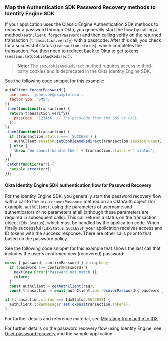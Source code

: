 ### Map the Authentication SDK Password Recovery methods to Identity Engine SDK

If your application uses the Classic Engine Authentication SDK methods to recover a password through Okta, you generally start the flow by calling a method (`authClient.forgotPassword`) and then calling verify on the returned transaction (`transaction.verify`) with a passcode. After this call, you check for a successful status (`transaction.status`), which completes the transaction. You then need to redirect back to Okta to get tokens (`session.setCookieAndRedirect`).

> **Note:** The `setCookieAndRedirect` method requires access to third-party cookies and is deprecated in the Okta Identity Engine SDK.

See the following code snippet for this example:

```JavaScript
authClient.forgotPassword({
  username: 'john.doe@example.com',
  factorType: 'SMS',
})
.then(function(transaction) {
  return transaction.verify({
    passCode: '123456' // The passCode from the SMS or CALL
  });
})
.then(function(transaction) {
  if (transaction.status === 'SUCCESS') {
    authClient.session.setCookieAndRedirect(transaction.sessionToken);
  } else {
    throw 'We cannot handle the ' + transaction.status + ' status';
  }
})
.catch(function(err) {
  console.error(err);
});
```

#### Okta Identity Engine SDK authentication flow for Password Recovery

For the Identity Engine SDK, you generally start the password recovery flow with a call to the `idx.recoverPassword` method on an OktaAuth object (for example, `authClient)`, using the parameters of username and authenticators or no parameters at all (although these parameters are required in subsequent calls). This call returns a status on the transaction object (`Idx.Status`), which must be handled by the application code. When finally successful (`IdxStatus.SUCCESS`), your application receives access and ID tokens with the success response. There are other calls prior to that based on the password policy.

See the following code snippet for this example that shows the last call that includes the user's confirmed new (recovered) password:

```JavaScript
const { password, confirmPassword } = req.body;
  if (password !== confirmPassword) {
    next(new Error('Password not match'));
    return;
  }
  const authClient = getAuthClient(req);
  const transaction = await authClient.idx.recoverPassword({ password });

if (transaction.status === IdxStatus.SUCCESS) {
  authClient.tokenManager.setTokens(transaction.tokens);
}
```

For further details and reference material, see [Migrating from authn to IDX](https://github.com/okta/okta-auth-js/blob/master/docs/migrate-from-authn-to-idx.md).

For further details on the password recovery flow using Identity Engine, see [User password recovery](/docs/guides/oie-embedded-sdk-use-case-pwd-recovery-mfa/nodejs/main/#_1-the-user-selects-the-forgot-password-link) and the sample application.
